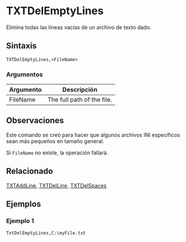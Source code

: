 # TXTDelEmptyLines

Elimina todas las líneas vacías de un archivo de texto dado.

## Sintaxis

```pebakery
TXTDelEmptyLines,<FileName>
```

### Argumentos

| Argumento | Descripción |
| --- | --- |
| FileName | The full path of the file. |

## Observaciones

Este comando se creó para hacer que algunos archivos INI específicos sean más pequeños en tamaño general.

Si `FileName` no existe, la operación fallará.

## Relacionado

[TXTAddLine](./TXTAddLine.md), [TXTDelLine](./TXTDelLine.md), [TXTDelSpaces](./TXTDelSpaces.md)

## Ejemplos

### Ejemplo 1

```pebakery
TxtDelEmptyLines,C:\myFile.txt
```
